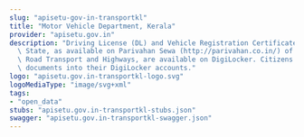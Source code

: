 ```yaml
---
slug: "apisetu-gov-in-transportkl"
title: "Motor Vehicle Department, Kerala"
provider: "apisetu.gov.in"
description: "Driving License (DL) and Vehicle Registration Certificate (RC) of the\
  \ State, as available on Parivahan Sewa (http://parivahan.co.in/) of Ministry of\
  \ Road Transport and Highways, are available on DigiLocker. Citizens can pull these\
  \ documents into their DigiLocker accounts."
logo: "apisetu.gov.in-transportkl-logo.svg"
logoMediaType: "image/svg+xml"
tags:
- "open_data"
stubs: "apisetu.gov.in-transportkl-stubs.json"
swagger: "apisetu.gov.in-transportkl-swagger.json"
---
```

